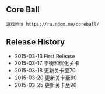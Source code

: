 ## Core Ball
    游戏地址 https://ra.ndom.me/coreball/
        
## Release History
* 2015-03-13 First Release
* 2015-03-17 平衡和优化关卡
* 2015-03-18 更新关卡至70
* 2015-03-20 更新关卡至80
* 2015-03-25 更新关卡至90

